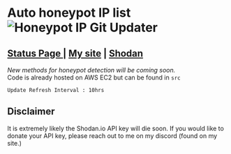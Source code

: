 # Auto honeypot IP list ![Honeypot IP Git Updater](https://cronitor.io/badges/cqSG6R/production/gWiKMfHSwkzZv5EEK6t12Y5MZgg.svg)<br>
## [Status Page ](https://honeypot.cronitorstatus.com/) | [My site](https://csduncan.co.uk) | [Shodan](https://shodan.io)

<i>New methods for honeypot detection will be coming soon.</i> <br>
Code is already hosted on AWS EC2 but can be found in `src`

`Update Refresh Interval : 10hrs ` 

## Disclaimer
It is extremely likely the Shodan.io API key will die soon. If you would like to donate your API key, please reach out to me on my discord (found on my site.)
